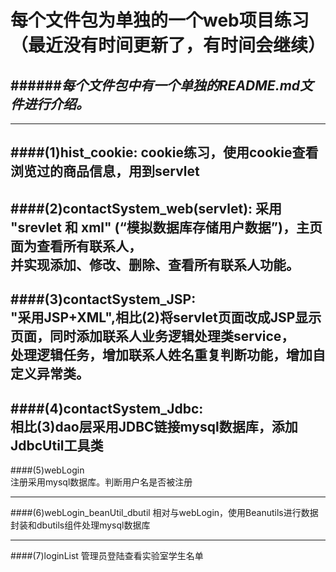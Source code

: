 #                                 每个文件包为单独的一个web项目练习 （最近没有时间更新了，有时间会继续）   
  
  
######___每个文件包中有一个单独的README.md文件进行介绍。___
---------------------------------------------------------------------------------------------------------------------------------
---------------------------------------------------------------------------------------------------------------------------------
####(1)hist_cookie:
              cookie练习，使用cookie查看浏览过的商品信息，用到servlet
---------------------------------------------------------------------------------------------------------------------------------
####(2)contactSystem_web(servlet): 
             采用 "srevlet 和 xml" (“模拟数据库存储用户数据”)，主页面为查看所有联系人，  
         并实现添加、修改、删除、查看所有联系人功能。
---------------------------------------------------------------------------------------------------------------------------------  
####(3)contactSystem_JSP:  
         "采用JSP+XML",相比(2)将servlet页面改成JSP显示页面，同时添加联系人业务逻辑处理类service，  
         处理逻辑任务，增加联系人姓名重复判断功能，增加自定义异常类。
---------------------------------------------------------------------------------------------------------------------------------  
####(4)contactSystem_Jdbc:  
         相比(3)dao层采用JDBC链接mysql数据库，添加JdbcUtil工具类
---------------------------------------------------------------------------------------------------------------------------------  
####(5)webLogin  
         注册采用mysql数据库。判断用户名是否被注册
 
 ---------------------------------------------------------------------------------------------------------------------------------  
####(6)webLogin_beanUtil_dbutil
         相对与webLogin，使用Beanutils进行数据封装和dbutils组件处理mysql数据库
 
---------------------------------------------------------------------------------------------------------------------------------  
####(7)loginList 
          管理员登陆查看实验室学生名单
 
